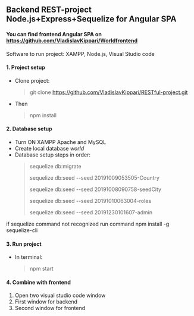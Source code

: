 
## Backend REST-project Node.js+Express+Sequelize for Angular SPA
#### You can find frontend Angular SPA on  https://github.com/VladislavKippari/Worldfrontend
Software to run project: XAMPP, Node.js, Visual Studio code
#### 1. Project setup
* Clone project:
  > git clone https://github.com/VladislavKippari/RESTful-project.git
* Then
  > npm install
#### 2. Database setup
* Turn ON XAMPP Apache and MySQL
* Create local database *world*
* Database setup steps in order:
  >sequelize db:migrate
  >
  >sequelize db:seed --seed 20191009053505-Country
  >
  >sequelize db:seed --seed 20191008090758-seedCity  
  >
  >sequelize db:seed --seed 20191010063004-roles
  >
  >sequelize db:seed --seed 20191230101607-admin
  
 if sequelize command not recognized run command npm install -g sequelize-cli
  
   

#### 3. Run project
* In terminal:
  > npm start
#### 4. Combine with frontend
1. Open two visual studio code window
2. First window for backend
3. Second window for frontend
